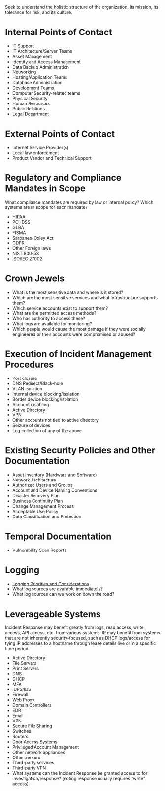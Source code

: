 Seek to understand the holistic structure of the organization, its mission, its tolerance for risk, and its culture.

# Internal Points of Contact

- IT Support
- IT Architecture/Server Teams
- Asset Management
- Identity and Access Management
- Data Backup Administration
- Networking
- Hosting/Application Teams
- Database Administration
- Development Teams
- Computer Security-related teams
- Physical Security
- Human Resources
- Public Relations
- Legal Department

# External Points of Contact

- Internet Service Provider(s)
- Local law enforcement
- Product Vendor and Technical Support

# Regulatory and Compliance Mandates in Scope

What compliance mandates are required by law or internal policy? Which systems are in scope for each mandate?

- HIPAA
- PCI-DSS
- GLBA
- FISMA
- Sarbanes-Oxley Act
- GDPR
- Other Foreign laws
- NIST 800-53
- ISO/IEC 27002

# Crown Jewels

- What is the most sensitive data and where is it stored?
- Which are the most sensitive services and what infrastructure supports them?
- Which service accounts exist to support them?
- What are the permitted access methods?
- Who has authority to access these?
- What logs are available for monitoring?
- Which people would cause the most damage if they were socially engineered or their accounts were compromised or abused?

# Execution of Incident Management Procedures

- Port closure
- DNS Redirect/Black-hole
- VLAN isolation
- Internal device blocking/isolation
- Border device blocking/isolation
- Account disabling
- Active Directory
- VPN
- Other accounts not tied to active directory
- Seizure of devices
- Log collection of any of the above

# Existing Security Policies and Other Documentation

- Asset Inventory (Hardware and Software)
- Network Architecture
- Authorized Users and Groups
- Account and Device Naming Conventions
- Disaster Recovery Plan
- Business Continuity Plan
- Change Management Process
- Acceptable Use Policy
- Data Classification and Protection

# Temporal Documentation
- Vulnerability Scan Reports

# Logging
- [Logging Priorities and Considerations](/Logging.md)
- What log sources are available immediately?
- What log sources can we work on down the road?

# Leverageable Systems
Incident Response may benefit greatly from logs, read access, write access, API access, etc. from various systems. IR may benefit from systems that are not inherently security-focused, such as DHCP logs/access for tying IP addresses to a hostname through lease details live or in a specific time period.

- Active Directory
- File Servers
- Print Servers
- DNS
- DHCP
- MFA
- IDPS/IDS
- Firewall
- Web Proxy
- Domain Controllers
- EDR
- Email
- VPN
- Secure File Sharing
- Switches
- Routers
- Door Access Systems
- Privileged Account Management
- Other network appliances
- Other servers
- Third-party services
- Third-party VPN
- What systems can the Incident Response be granted access to for investigation/response? (noting response usually requires "write" access)

